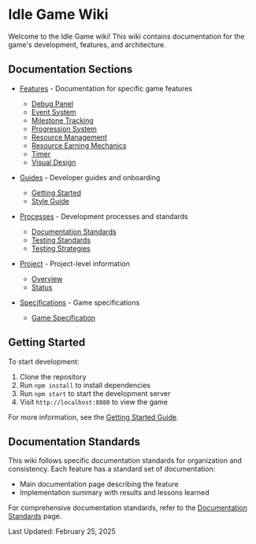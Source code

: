 # Idle Game Wiki

Welcome to the Idle Game wiki! This wiki contains documentation for the game's development, features, and architecture.

## Documentation Sections

- [Features](Features) - Documentation for specific game features
  - [Debug Panel](Debug-Panel)
  - [Event System](Event-System)
  - [Milestone Tracking](Milestone-Tracking)
  - [Progression System](Progression-System)
  - [Resource Management](Resource-Management)
  - [Resource Earning Mechanics](Resource-Earning-Mechanics)
  - [Timer](Timer)
  - [Visual Design](Visual-Design)

- [Guides](Guides) - Developer guides and onboarding
  - [Getting Started](Getting-Started)
  - [Style Guide](Style-Guide)

- [Processes](Processes) - Development processes and standards
  - [Documentation Standards](Documentation-Standards)
  - [Testing Standards](Testing-Standards)
  - [Testing Strategies](Testing-Strategies)

- [Project](Project) - Project-level information
  - [Overview](Project-Overview)
  - [Status](Project-Status)

- [Specifications](Specifications) - Game specifications
  - [Game Specification](Game-Specification)

## Getting Started

To start development:

1. Clone the repository
2. Run `npm install` to install dependencies
3. Run `npm start` to start the development server
4. Visit `http://localhost:8080` to view the game

For more information, see the [Getting Started Guide](Getting-Started).

## Documentation Standards

This wiki follows specific documentation standards for organization and consistency. Each feature has a standard set of documentation:

- Main documentation page describing the feature
- Implementation summary with results and lessons learned

For comprehensive documentation standards, refer to the [Documentation Standards](Documentation-Standards) page.

Last Updated: February 25, 2025